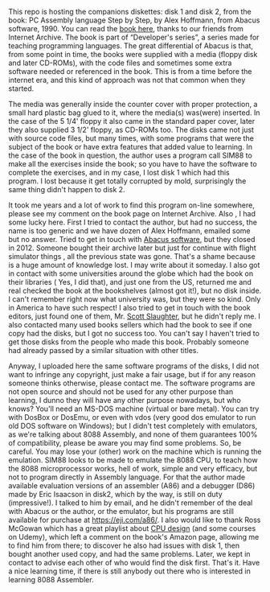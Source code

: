 This repo is hosting the companions diskettes: disk 1 and disk 2, from the book: PC Assembly language Step by Step, by Alex Hoffmann, from Abacus software, 1990.
You can read the [book here]( https://archive.org/details/pcassemblylangua0000hoff), thanks to our friends from Internet Archive. The book is part of “Developer's series”, a series made for teaching programming languages. The great differential of Abacus is that, from some point in time, the books were supplied with a media (floppy disk and later CD-ROMs), with the code files and sometimes some extra software needed or referenced in the book. This is from a time before the internet era, and this kind of approach was not that common when they started.

The media was generally inside the counter cover with proper protection, a small hard plastic bag glued to it, where the media(s) was(were) inserted. In the case of the 5 1/4' floppy it also came in the standard paper cover, later they also supplied 3 1/2' floppy, as CD-ROMs too. The disks came not just with source code files, but many times, with some programs that were the subject of the book or have extra features that added value to learning. In the case of the book in question, the author uses a program call SIM88 to make all the exercises inside the book; so you have to have the software to complete the exercises, and in my case, I lost disk 1 which had this program. I lost because it get totally corrupted by mold, surprisingly the same thing didn't happen to disk 2. 

It took me years and a lot of work to find this program on-line somewhere, please see my comment on the book page on Internet Archive. Also , I had some lucky here. First I tried to contact the author, but had no success, the name is too generic and we have dozen of Alex Hoffmann, emailed some but no answer. Tried to get in touch with [Abacus software](https://www.c64-wiki.com/wiki/Abacus_Software), but they closed in 2012. Someone bought their archive later but just for continue with flight simulator things , all the previous state was gone. That's a shame because is a huge amount of knowledge lost. I may write about it someday. I also got in contact with some universities around the globe which had the book on their libraries ( Yes, I did that), and just one from the US, returned me and real checked the book at the bookshelves (almost got it!), but no disk inside. I can't remember right now what university was, but they were so kind. Only in America to have such respect! I also tried to get in touch with the book editors, just found one of them, Mr. [Scott Slaughter](http://www.scottslaughter.com/500%20About%20Me/500%20About%20Me.html), but he didn't reply me. I also contacted many used books sellers which had the book to see if one copy had the disks, but I got no success too. You can't say I haven't tried to get those disks from the people who made this book. Probably someone had already passed by a similar situation with other titles.

Anyway, I uploaded here the same software programs of the disks, I did not want to infringe any copyright, just make a fair usage, but if for any reason someone thinks otherwise, please contact me. The software programs are not open source and should not be used for any other purpose than learning, I dunno they will have any other purpose nowadays, but who knows? You'll need an MS-DOS machine (virtual or bare metal). You can try with DosBox or DosEmu, or even with vdos (very good dos emulator to run old DOS software on Windows); but I didn't test completely with emulators, as we're talking about 8088 Assembly, and none of them guarantees 100% of compatibility, please be aware you may find some problems. So, be careful. You may lose your (other) work on the machine which is running the emulation. SIM88 looks to be made to emulate the 8088 CPU, to teach how the 8088 microprocessor works, hell of work, simple and very efficacy, but not to program directly in Assembly language. For that the author made available evaluation versions of an assembler (A86) and a debugger (D86) made by Eric Isaacson in disk2, which by the way, is still on duty (impressive!). I talked to him by email, and he didn't remember of the deal with Abacus or the author, or the emulator, but his programs are still available for purchase at https://eji.com/a86/. I also would like to thank Ross McGowan which has a great playlist about [CPU design](https://www.youtube.com/channel/UCdOplKwkhbrJiKSbWpy7o9w) (and some courses on Udemy), which left a comment on the book's Amazon page, allowing me to find him from there; to discover he also had issues with disk 1, then bought another used copy, and had the same problems. Later, we kept in contact to advise each other of who would find the disk first. That's it. Have a nice learning time, if there is still anybody out there who is interested in learning 8088 Assembler. 
